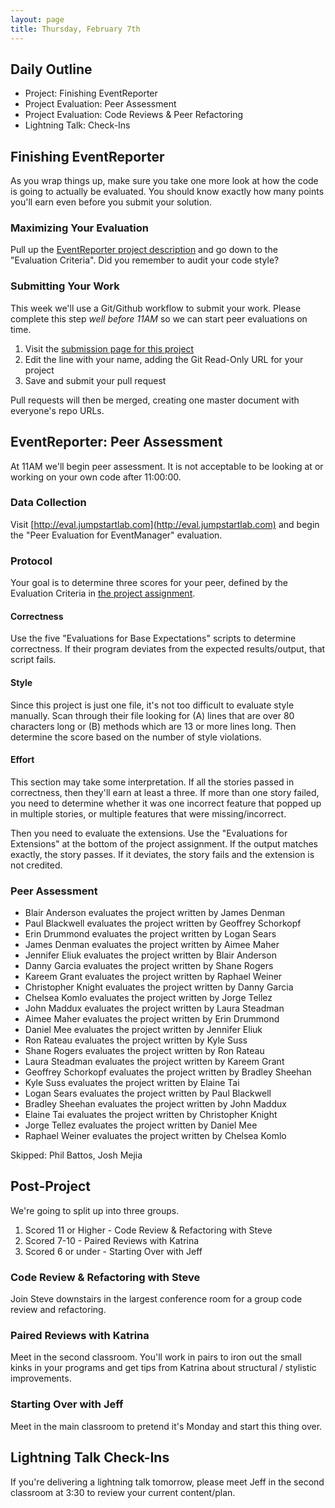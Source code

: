 ```yaml
---
layout: page
title: Thursday, February 7th
---
```


## Daily Outline

* Project: Finishing EventReporter
* Project Evaluation: Peer Assessment
* Project Evaluation: Code Reviews & Peer Refactoring
* Lightning Talk: Check-Ins

## Finishing EventReporter

As you wrap things up, make sure you take one more look at how the code is going to actually be evaluated. You should know exactly how many points you'll earn even before you submit your solution.

### Maximizing Your Evaluation

Pull up the [EventReporter project description](http://tutorials.jumpstartlab.com/projects/event_reporter.html) and go down to the "Evaluation Criteria". Did you remember to audit your code style? 

### Submitting Your Work

This week we'll use a Git/Github workflow to submit your work. Please complete this step *well before 11AM* so we can start peer evaluations on time.

1. Visit the [submission page for this project](https://github.com/gSchool/submissions/blob/master/projects/event_reporter.markdown)
2. Edit the line with your name, adding the Git Read-Only URL for your project
3. Save and submit your pull request

Pull requests will then be merged, creating one master document with everyone's repo URLs.

## EventReporter: Peer Assessment

At 11AM we'll begin peer assessment. It is not acceptable to be looking at or working on your own code after 11:00:00.

### Data Collection

Visit [http://eval.jumpstartlab.com](http://eval.jumpstartlab.com) and begin the "Peer Evaluation for EventManager" evaluation.

### Protocol

Your goal is to determine three scores for your peer, defined by the Evaluation Criteria in [the project assignment](http://tutorials.jumpstartlab.com/projects/event_reporter.html).

#### Correctness

Use the five "Evaluations for Base Expectations" scripts to determine correctness. If their program deviates from the expected results/output, that script fails.

#### Style

Since this project is just one file, it's not too difficult to evaluate style manually. Scan through their file looking for (A) lines that are over 80 characters long or (B) methods which are 13 or more lines long. Then determine the score based on the number of style violations.

#### Effort

This section may take some interpretation. If all the stories passed in correctness, then they'll earn at least a three. If more than one story failed, you need to determine whether it was one incorrect feature that popped up in multiple stories, or multiple features that were missing/incorrect.

Then you need to evaluate the extensions. Use the "Evaluations for Extensions" at the bottom of the project assignment. If the output matches exactly, the story passes. If it deviates, the story fails and the extension is not credited.

### Peer Assessment

* Blair Anderson evaluates the project written by James Denman
* Paul Blackwell evaluates the project written by Geoffrey Schorkopf
* Erin Drummond evaluates the project written by Logan Sears
* James Denman evaluates the project written by Aimee Maher
* Jennifer Eliuk evaluates the project written by Blair Anderson
* Danny Garcia evaluates the project written by Shane Rogers
* Kareem Grant evaluates the project written by Raphael Weiner
* Christopher Knight evaluates the project written by Danny Garcia
* Chelsea Komlo evaluates the project written by Jorge Tellez
* John Maddux evaluates the project written by Laura Steadman
* Aimee Maher evaluates the project written by Erin Drummond
* Daniel Mee evaluates the project written by Jennifer Eliuk
* Ron Rateau evaluates the project written by Kyle Suss
* Shane Rogers evaluates the project written by Ron Rateau
* Laura Steadman evaluates the project written by Kareem Grant
* Geoffrey Schorkopf evaluates the project written by Bradley Sheehan
* Kyle Suss evaluates the project written by Elaine Tai
* Logan Sears evaluates the project written by Paul Blackwell
* Bradley Sheehan evaluates the project written by John Maddux
* Elaine Tai evaluates the project written by Christopher Knight
* Jorge Tellez evaluates the project written by Daniel Mee
* Raphael Weiner evaluates the project written by Chelsea Komlo

Skipped: Phil Battos, Josh Mejia

## Post-Project

We're going to split up into three groups.

1. Scored 11 or Higher - Code Review & Refactoring with Steve
2. Scored 7-10 - Paired Reviews with Katrina
3. Scored 6 or under - Starting Over with Jeff

### Code Review & Refactoring with Steve

Join Steve downstairs in the largest conference room for a group code review and refactoring.

### Paired Reviews with Katrina

Meet in the second classroom. You'll work in pairs to iron out the small kinks in your programs and get tips from
Katrina about structural / stylistic improvements.

### Starting Over with Jeff

Meet in the main classroom to pretend it's Monday and start this thing over.

## Lightning Talk Check-Ins

If you're delivering a lightning talk tomorrow, please meet Jeff in the second classroom at 3:30 to review your current content/plan.
